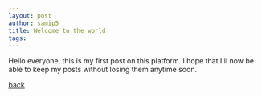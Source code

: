 ```yaml
---
layout: post
author: samip5
title: Welcome to the world
tags:
---
```


Hello everyone, this is my first post on this platform.
I hope that I'll now be able to keep my posts without losing them anytime soon.

[back](./././)
